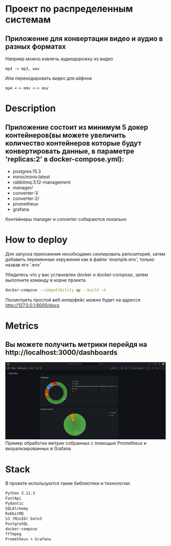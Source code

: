 # Проект по распределенным системам

## Приложение для конвертации видео и аудио в разных форматах

Наприер можно извлечь аудиодорожку из видео

    mp4 -> mp3, wav

Или перекодировать видео для айфона

    mp4 <-> m4v <-> mov

# Description

## Приложение состоит из минимум 5 докер контейнеров(вы можете увеличить количество контейнеров которые будут конвертировать данные, в параметре 'replicas:2' в docker-compose.yml):

- postgres:15.3
- minio/minio:latest
- rabbitmq:3.12-management
- manager/
- converter-1/
- converter-2/
- prometheus
- grafana

Контейнеры manager и converter собираются локально

# How to deploy

Для запуска приложения неообходимо скопировать репозиторий, затем добавить переменные окружения как в файле 'example.env', только назвав его '.env'

Убедитесь что у вас установлен docker и docker-compose, затем выполните команду в корне проекта

```bash
docker-compose --compatibility up --build -d
```

Посмотреть простой веб интерфейс можно будет на адрессе http://127.0.0.1:8000/docs

# Metrics

## Вы можете получить метрики перейдя на http://localhost:3000/dashboards

![Prometheus data](prometheus.png)
Пример обработки метрик собранных с помощью Prometheus и визуализированных в Grafana

# Stack

В проекте используются такие библиотеки и технологии:

```
Python 3.11.3
FastApi
Pydantic
SQLAlchemy
RabbitMQ
S3 (MinIO) boto3
PostgreSQL
docker-compose
fffmpeg
Prometheus + Grafana
```
